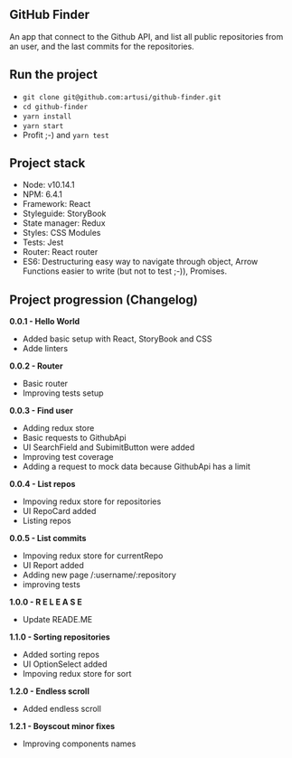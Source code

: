 ## GitHub Finder

An app that connect to the Github API, and list all public repositories from an user, and the last commits for the repositories.

## Run the project

- `git clone git@github.com:artusi/github-finder.git`
- `cd github-finder`
- `yarn install`
- `yarn start`
- Profit ;-) and `yarn test`

## Project stack

- Node: v10.14.1
- NPM: 6.4.1
- Framework: React
- Styleguide: StoryBook
- State manager: Redux
- Styles: CSS Modules
- Tests: Jest
- Router: React router
- ES6: Destructuring easy way to navigate through object, Arrow Functions easier to write (but not to test ;-)), Promises.

## Project progression (Changelog)

**0.0.1 - Hello World**

- Added basic setup with React, StoryBook and CSS
- Adde linters

**0.0.2 - Router**

- Basic router
- Improving tests setup

**0.0.3 - Find user**

- Adding redux store
- Basic requests to GithubApi
- UI SearchField and SubimitButton were added
- Improving test coverage
- Adding a request to mock data because GithubApi has a limit

**0.0.4 - List repos**

- Impoving redux store for repositories
- UI RepoCard added
- Listing repos

**0.0.5 - List commits**

- Impoving redux store for currentRepo
- UI Report added
- Adding new page /:username/:repository
- improving tests

**1.0.0 - R E L E A S E**

- Update READE.ME

**1.1.0 - Sorting repositories**

- Added sorting repos
- UI OptionSelect added
- Impoving redux store for sort

**1.2.0 - Endless scroll**

- Added endless scroll

**1.2.1 - Boyscout minor fixes**

- Improving components names
